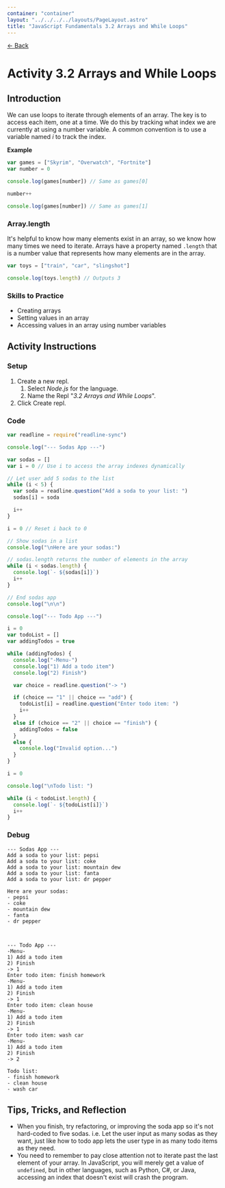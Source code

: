 ```yaml
---
container: "container"
layout: "../../../../layouts/PageLayout.astro"
title: "JavaScript Fundamentals 3.2 Arrays and While Loops"
---
```


[← Back](/comp-sci/javascript/)

# Activity 3.2 Arrays and While Loops

## Introduction

We can use loops to iterate through elements of an array. The key is to access each item, one at a time. We do this by tracking what index we are currently at using a number variable. A common convention is to use a variable named _i_ to track the index.

**Example**

```js
var games = ["Skyrim", "Overwatch", "Fortnite"]
var number = 0

console.log(games[number]) // Same as games[0]

number++

console.log(games[number]) // Same as games[1]
```

### Array.length

It's helpful to know how many elements exist in an array, so we know how many times we need to iterate. Arrays have a property named `.length` that is a number value that represents how many elements are in the array.

```js
var toys = ["train", "car", "slingshot"]

console.log(toys.length) // Outputs 3
```

### Skills to Practice

- Creating arrays
- Setting values in an array
- Accessing values in an array using number variables

## Activity Instructions

### Setup

1. Create a new repl.
   1. Select _Node.js_ for the language.
   2. Name the Repl "_3.2 Arrays and While Loops_".
2. Click Create repl.

### Code

```javascript
var readline = require("readline-sync")

console.log("--- Sodas App ---")

var sodas = []
var i = 0 // Use i to access the array indexes dynamically

// Let user add 5 sodas to the list
while (i < 5) {
  var soda = readline.question("Add a soda to your list: ")
  sodas[i] = soda

  i++
}

i = 0 // Reset i back to 0

// Show sodas in a list
console.log("\nHere are your sodas:")

// sodas.length returns the number of elements in the array
while (i < sodas.length) {
  console.log(`- ${sodas[i]}`)
  i++
}

// End sodas app
console.log("\n\n")

console.log("--- Todo App ---")

i = 0
var todoList = []
var addingTodos = true

while (addingTodos) {
  console.log("-Menu-")
  console.log("1) Add a todo item")
  console.log("2) Finish")

  var choice = readline.question("-> ")

  if (choice == "1" || choice == "add") {
    todoList[i] = readline.question("Enter todo item: ")
    i++
  } 
  else if (choice == "2" || choice == "finish") {
    addingTodos = false
  } 
  else {
    console.log("Invalid option...")
  }
}

i = 0

console.log("\nTodo list: ")

while (i < todoList.length) {
  console.log(`- ${todoList[i]}`)
  i++
}
```

### Debug

```
--- Sodas App ---
Add a soda to your list: pepsi
Add a soda to your list: coke
Add a soda to your list: mountain dew
Add a soda to your list: fanta
Add a soda to your list: dr pepper

Here are your sodas:
- pepsi
- coke
- mountain dew
- fanta
- dr pepper



--- Todo App ---
-Menu-
1) Add a todo item
2) Finish
-> 1
Enter todo item: finish homework
-Menu-
1) Add a todo item
2) Finish
-> 1
Enter todo item: clean house
-Menu-
1) Add a todo item
2) Finish
-> 1
Enter todo item: wash car
-Menu-
1) Add a todo item
2) Finish
-> 2

Todo list:
- finish homework
- clean house
- wash car
```

## Tips, Tricks, and Reflection

- When you finish, try refactoring, or improving the soda app so it's not hard-coded to five sodas. i.e. Let the user input as many sodas as they want, just like how to todo app lets the user type in as many todo items as they need.
- You need to remember to pay close attention not to iterate past the last element of your array. In JavaScript, you will merely get a value of `undefined`, but in other languages, such as Python, C#, or Java, accessing an index that doesn't exist will crash the program.
